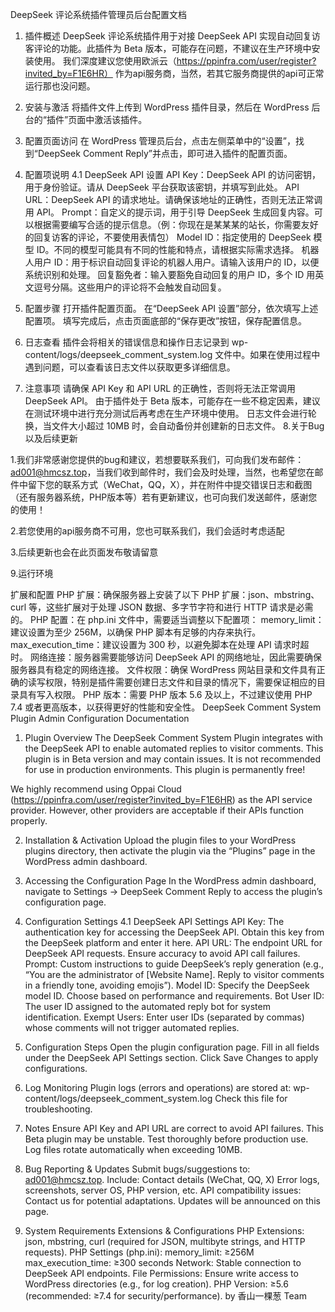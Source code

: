 DeepSeek 评论系统插件管理员后台配置文档
1. 插件概述
DeepSeek 评论系统插件用于对接 DeepSeek API 实现自动回复访客评论的功能。此插件为 Beta 版本，可能存在问题，不建议在生产环境中安装使用。
我们深度建议您使用欧派云（https://ppinfra.com/user/register?invited_by=F1E6HR）
作为api服务商，当然，若其它服务商提供的api可正常运行那也没问题。

2. 安装与激活
将插件文件上传到 WordPress 插件目录，然后在 WordPress 后台的“插件”页面中激活该插件。

3. 配置页面访问
在 WordPress 管理员后台，点击左侧菜单中的“设置”，找到“DeepSeek Comment Reply”并点击，即可进入插件的配置页面。

4. 配置项说明
4.1 DeepSeek API 设置
API Key：DeepSeek API 的访问密钥，用于身份验证。请从 DeepSeek 平台获取该密钥，并填写到此处。
API URL：DeepSeek API 的请求地址。请确保该地址的正确性，否则无法正常调用 API。
Prompt：自定义的提示词，用于引导 DeepSeek 生成回复内容。可以根据需要编写合适的提示信息。（例：你现在是某某某的站长，你需要友好的回复访客的评论，不要使用表情包）
Model ID：指定使用的 DeepSeek 模型 ID。不同的模型可能具有不同的性能和特点，请根据实际需求选择。
机器人用户 ID：用于标识自动回复评论的机器人用户。请输入该用户的 ID，以便系统识别和处理。
回复豁免者：输入要豁免自动回复的用户 ID，多个 ID 用英文逗号分隔。这些用户的评论将不会触发自动回复。
5. 配置步骤
打开插件配置页面。
在“DeepSeek API 设置”部分，依次填写上述配置项。
填写完成后，点击页面底部的“保存更改”按钮，保存配置信息。
6. 日志查看
插件会将相关的错误信息和操作日志记录到 wp-content/logs/deepseek_comment_system.log 文件中。如果在使用过程中遇到问题，可以查看该日志文件以获取更多详细信息。

7. 注意事项
请确保 API Key 和 API URL 的正确性，否则将无法正常调用 DeepSeek API。
由于插件处于 Beta 版本，可能存在一些不稳定因素，建议在测试环境中进行充分测试后再考虑在生产环境中使用。
日志文件会进行轮换，当文件大小超过 10MB 时，会自动备份并创建新的日志文件。
8.关于Bug以及后续更新

1.我们非常感谢您提供的bug和建议，若想要联系我们，可向我们发布邮件：ad001@hmcsz.top，当我们收到邮件时，我们会及时处理，当然，也希望您在邮件中留下您的联系方式（WeChat，QQ，X），并在附件中提交错误日志和截图（还有服务器系统，PHP版本等）若有更新建议，也可向我们发送邮件，感谢您的使用！

2.若您使用的api服务商不可用，您也可联系我们，我们会适时考虑适配

3.后续更新也会在此页面发布敬请留意

9.运行环境

扩展和配置
PHP 扩展：确保服务器上安装了以下 PHP 扩展：json、mbstring、curl 等，这些扩展对于处理 JSON 数据、多字节字符和进行 HTTP 请求是必需的。
PHP 配置：在 php.ini 文件中，需要适当调整以下配置项：
memory_limit：建议设置为至少 256M，以确保 PHP 脚本有足够的内存来执行。
max_execution_time：建议设置为 300 秒，以避免脚本在处理 API 请求时超时。
网络连接：服务器需要能够访问 DeepSeek API 的网络地址，因此需要确保服务器具有稳定的网络连接。
文件权限：确保 WordPress 网站目录和文件具有正确的读写权限，特别是插件需要创建日志文件和目录的情况下，需要保证相应的目录具有写入权限。
PHP 版本：需要 PHP 版本 5.6 及以上，不过建议使用 PHP 7.4 或者更高版本，以获得更好的性能和安全性。
DeepSeek Comment System Plugin Admin Configuration Documentation

1. Plugin Overview
The DeepSeek Comment System Plugin integrates with the DeepSeek API to enable automated replies to visitor comments. This plugin is in Beta version and may contain issues. It is not recommended for use in production environments. This plugin is permanently free!

We highly recommend using Oppai Cloud (https://ppinfra.com/user/register?invited_by=F1E6HR) as the API service provider. However, other providers are acceptable if their APIs function properly.

2. Installation & Activation
Upload the plugin files to your WordPress plugins directory, then activate the plugin via the “Plugins” page in the WordPress admin dashboard.

3. Accessing the Configuration Page
In the WordPress admin dashboard, navigate to Settings → DeepSeek Comment Reply to access the plugin’s configuration page.

4. Configuration Settings
4.1 DeepSeek API Settings
API Key: The authentication key for accessing the DeepSeek API. Obtain this key from the DeepSeek platform and enter it here.
API URL: The endpoint URL for DeepSeek API requests. Ensure accuracy to avoid API call failures.
Prompt: Custom instructions to guide DeepSeek’s reply generation (e.g., “You are the administrator of [Website Name]. Reply to visitor comments in a friendly tone, avoiding emojis”).
Model ID: Specify the DeepSeek model ID. Choose based on performance and requirements.
Bot User ID: The user ID assigned to the automated reply bot for system identification.
Exempt Users: Enter user IDs (separated by commas) whose comments will not trigger automated replies.
5. Configuration Steps
Open the plugin configuration page.
Fill in all fields under the DeepSeek API Settings section.
Click Save Changes to apply configurations.
6. Log Monitoring
Plugin logs (errors and operations) are stored at:
wp-content/logs/deepseek_comment_system.log
Check this file for troubleshooting.

7. Notes
Ensure API Key and API URL are correct to avoid API failures.
This Beta plugin may be unstable. Test thoroughly before production use.
Log files rotate automatically when exceeding 10MB.
8. Bug Reporting & Updates
Submit bugs/suggestions to: ad001@hmcsz.top. Include:
Contact details (WeChat, QQ, X)
Error logs, screenshots, server OS, PHP version, etc.
API compatibility issues: Contact us for potential adaptations.
Updates will be announced on this page.
9. System Requirements
Extensions & Configurations
PHP Extensions: json, mbstring, curl (required for JSON, multibyte strings, and HTTP requests).
PHP Settings (php.ini):
memory_limit: ≥256M
max_execution_time: ≥300 seconds
Network: Stable connection to DeepSeek API endpoints.
File Permissions: Ensure write access to WordPress directories (e.g., for log creation).
PHP Version: ≥5.6 (recommended: ≥7.4 for security/performance).
by 香山一棵葱 Team
